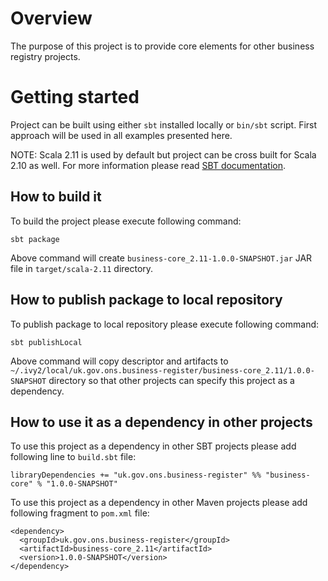# Overview

The purpose of this project is to provide core elements for other business registry projects.

# Getting started

Project can be built using either `sbt` installed locally or `bin/sbt` script. First approach will be used in all examples presented here.

NOTE: Scala 2.11 is used by default but project can be cross built for Scala 2.10 as well. For more information please read [SBT documentation](http://www.scala-sbt.org/1.0/docs/Cross-Build.html).  

## How to build it

To build the project please execute following command:

```
sbt package
```

Above command will create `business-core_2.11-1.0.0-SNAPSHOT.jar` JAR file in `target/scala-2.11` directory.

## How to publish package to local repository

To publish package to local repository please execute following command:

```
sbt publishLocal
```

Above command will copy descriptor and artifacts to `~/.ivy2/local/uk.gov.ons.business-register/business-core_2.11/1.0.0-SNAPSHOT` directory so that other projects can specify this project as a dependency.

## How to use it as a dependency in other projects

To use this project as a dependency in other SBT projects please add following line to `build.sbt` file:

```
libraryDependencies += "uk.gov.ons.business-register" %% "business-core" % "1.0.0-SNAPSHOT"
```

To use this project as a dependency in other Maven projects please add following fragment to `pom.xml` file:

```
<dependency>
  <groupId>uk.gov.ons.business-register</groupId>
  <artifactId>business-core_2.11</artifactId>
  <version>1.0.0-SNAPSHOT</version>
</dependency>
```